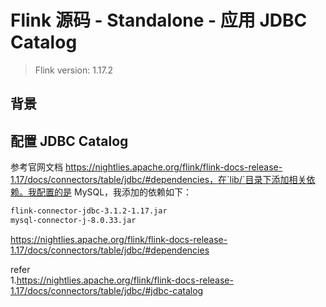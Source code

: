# Flink 源码 - Standalone - 应用 JDBC Catalog                

>Flink version: 1.17.2       

## 背景  

## 配置 JDBC Catalog   
参考官网文档 https://nightlies.apache.org/flink/flink-docs-release-1.17/docs/connectors/table/jdbc/#dependencies，在`lib/`目录下添加相关依赖。我配置的是 MySQL，我添加的依赖如下：   
```bash
flink-connector-jdbc-3.1.2-1.17.jar
mysql-connector-j-8.0.33.jar
```


https://nightlies.apache.org/flink/flink-docs-release-1.17/docs/connectors/table/jdbc/#dependencies    



refer       
1.https://nightlies.apache.org/flink/flink-docs-release-1.17/docs/connectors/table/jdbc/#jdbc-catalog     
